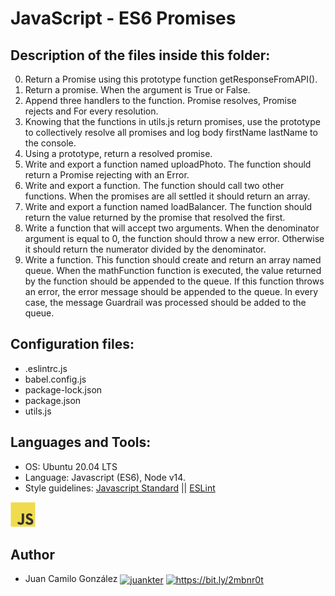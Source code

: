 # JavaScript - ES6 Promises

## Description of the files inside this folder:

0. Return a Promise using this prototype function getResponseFromAPI().
1. Return a promise. When the argument is True or False.
2. Append three handlers to the function. Promise resolves, Promise rejects and For every resolution.
3. Knowing that the functions in utils.js return promises, use the prototype to collectively resolve all promises and log body firstName lastName to the console.
4. Using a prototype, return a resolved promise.
5. Write and export a function named uploadPhoto. The function should return a Promise rejecting with an Error.
6. Write and export a function. The function should call two other functions. When the promises are all settled it should return an array.
7. Write and export a function named loadBalancer. The function should return the value returned by the promise that resolved the first.
8. Write a function that will accept two arguments. When the denominator argument is equal to 0, the function should throw a new error. Otherwise it should return the numerator divided by the denominator.
9. Write a function. This function should create and return an array named queue. When the mathFunction function is executed, the value returned by the function should be appended to the queue. If this function throws an error, the error message should be appended to the queue. In every case, the message Guardrail was processed should be added to the queue.


## Configuration files:

- .eslintrc.js
- babel.config.js
- package-lock.json
- package.json
- utils.js


## Languages and Tools:

- OS: Ubuntu 20.04 LTS
- Language: Javascript (ES6), Node v14.
- Style guidelines: [Javascript Standard](https://standardjs.com/rules.html) || [ESLint](https://eslint.org/)

<p align="left"> <a href="https://developer.mozilla.org/en-US/docs/Web/JavaScript" target="_blank" rel="noreferrer"> <img src="https://raw.githubusercontent.com/devicons/devicon/master/icons/javascript/javascript-original.svg" alt="javascript" width="40" height="40"/> </a> </p>


## Author

- Juan Camilo González <a href="https://twitter.com/juankter" target="blank"><img align="center" src="https://raw.githubusercontent.com/rahuldkjain/github-profile-readme-generator/master/src/images/icons/Social/twitter.svg" alt="juankter" height="30" width="40" /></a>
<a href="https://bit.ly/2MBNR0t" target="blank"><img align="center" src="https://raw.githubusercontent.com/rahuldkjain/github-profile-readme-generator/master/src/images/icons/Social/linked-in-alt.svg" alt="https://bit.ly/2mbnr0t" height="30" width="40" /></a>

